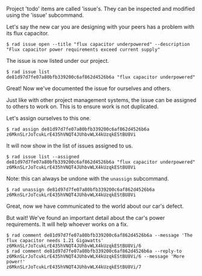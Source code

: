 Project 'todo' items are called 'issue's.  They can be inspected and modified
using the 'issue' subcommand.

Let's say the new car you are designing with your peers has a problem with its flux capacitor.

```
$ rad issue open --title "flux capacitor underpowered" --description "Flux capacitor power requirements exceed current supply"
```

The issue is now listed under our project.

```
$ rad issue list
de81d97d7fe07a80bfb339200c6af862d4526b6a "flux capacitor underpowered"
```

Great! Now we've documented the issue for ourselves and others.

Just like with other project management systems, the issue can be assigned to
others to work on.  This is to ensure work is not duplicated.

Let's assign ourselves to this one.

```
$ rad assign de81d97d7fe07a80bfb339200c6af862d4526b6a z6MknSLrJoTcukLrE435hVNQT4JUhbvWLX4kUzqkEStBU8Vi
```

It will now show in the list of issues assigned to us.

```
$ rad issue list --assigned
de81d97d7fe07a80bfb339200c6af862d4526b6a "flux capacitor underpowered" z6MknSLrJoTcukLrE435hVNQT4JUhbvWLX4kUzqkEStBU8Vi
```

Note: this can always be undone with the `unassign` subcommand.

```
$ rad unassign de81d97d7fe07a80bfb339200c6af862d4526b6a z6MknSLrJoTcukLrE435hVNQT4JUhbvWLX4kUzqkEStBU8Vi
```

Great, now we have communicated to the world about our car's defect.

But wait! We've found an important detail about the car's power requirements.
It will help whoever works on a fix.

```
$ rad comment de81d97d7fe07a80bfb339200c6af862d4526b6a --message 'The flux capacitor needs 1.21 Gigawatts'
z6MknSLrJoTcukLrE435hVNQT4JUhbvWLX4kUzqkEStBU8Vi/6
$ rad comment de81d97d7fe07a80bfb339200c6af862d4526b6a --reply-to z6MknSLrJoTcukLrE435hVNQT4JUhbvWLX4kUzqkEStBU8Vi/6 --message 'More power!'
z6MknSLrJoTcukLrE435hVNQT4JUhbvWLX4kUzqkEStBU8Vi/7
```
